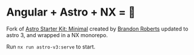 # Angular + Astro + NX = 💞 

Fork of [Astro Starter Kit: Minimal](https://github.com/brandonroberts/astro-2-analog) created by [Brandon Roberts](https://github.com/brandonroberts) updated to astro 3, and wrapped in a NX monorepo.

Run `nx run astro-v3:serve` to start.
